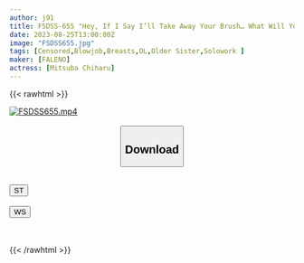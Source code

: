 ```yaml
---
author: j91
title: FSDSS-655 "Hey, If I Say I’ll Take Away Your Brush… What Will You Do?" Chiharu Mitsuba
date: 2023-08-25T13:00:00Z
image: "FSDSS655.jpg"
tags: [Censored,Blowjob,Breasts,OL,Older Sister,Solowork ]
maker: [FALENO]
actress: [Mitsuba Chiharu]
---
```



{{< rawhtml >}}

<div class="video" data-videoid="3BMe31OOOGidyrR">
    <a href="javascript:;">
        <img src="https://my.j91.asia/posts/FSDSS655/FSDSS655.jpg" width="WIDTH" height="HEIGHT" alt="FSDSS655.mp4" loading="lazy">
    </a>
</div>

<script type="text/javascript" src="https://j91.asia/asset/on-demand-st.js"></script>

<br>
  <link rel="stylesheet" href="https://j91.asia/asset/bs5.css">
  
  <center>
  <button class="btn btn-primary" type="button" data-bs-toggle="collapse" data-bs-target=".multi-collapse" aria-expanded="false" aria-controls="multiCollapseExample1 multiCollapseExample2"><h2>Download</h2></button></center>
</p>
<div class="row">
  <div class="col">
    <div class="collapse multi-collapse" id="multiCollapseExample1">
      <div class="card card-body">
	      	      <br>
<div class="buttons">  
<a href="https://streamtape.to/v/3BMe31OOOGidyrR"><button class="btn-hover color-3"><i class="fa fa-download"></i> ST</button></a></div>
    </div>
  </div>
</div>
  <div class="col">
    <div class="collapse multi-collapse" id="multiCollapseExample2">
      <div class="card card-body">
	      <br>
<div class="buttons">
    <a href="https://wolfstream.tv/lrutcl4s8lf7"><button class="btn-hover color-9"><i class="fa fa-download"></i> WS</button></a></div>
<br><br>
      </div>
    </div>
  </div>
</div>

{{< /rawhtml >}}